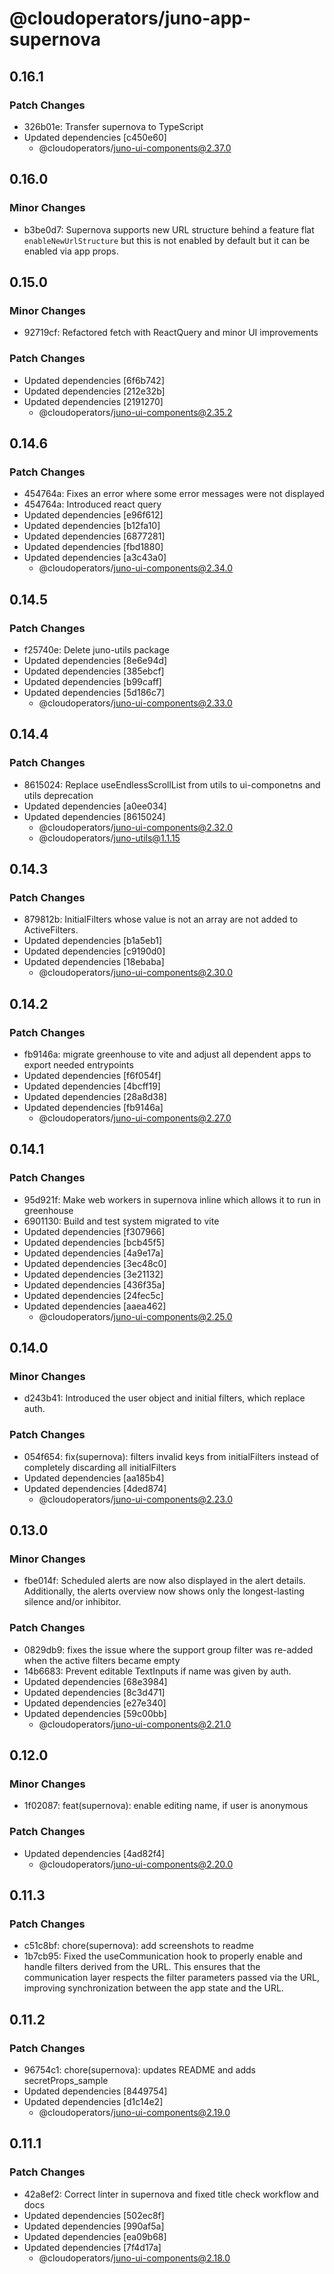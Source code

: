 # @cloudoperators/juno-app-supernova

## 0.16.1

### Patch Changes

- 326b01e: Transfer supernova to TypeScript
- Updated dependencies [c450e60]
  - @cloudoperators/juno-ui-components@2.37.0

## 0.16.0

### Minor Changes

- b3be0d7: Supernova supports new URL structure behind a feature flat `enableNewUrlStructure` but this is not enabled by default but it can be enabled via app props.

## 0.15.0

### Minor Changes

- 92719cf: Refactored fetch with ReactQuery and minor UI improvements

### Patch Changes

- Updated dependencies [6f6b742]
- Updated dependencies [212e32b]
- Updated dependencies [2191270]
  - @cloudoperators/juno-ui-components@2.35.2

## 0.14.6

### Patch Changes

- 454764a: Fixes an error where some error messages were not displayed
- 454764a: Introduced react query
- Updated dependencies [e96f612]
- Updated dependencies [b12fa10]
- Updated dependencies [6877281]
- Updated dependencies [fbd1880]
- Updated dependencies [a3c43a0]
  - @cloudoperators/juno-ui-components@2.34.0

## 0.14.5

### Patch Changes

- f25740e: Delete juno-utils package
- Updated dependencies [8e6e94d]
- Updated dependencies [385ebcf]
- Updated dependencies [b99caff]
- Updated dependencies [5d186c7]
  - @cloudoperators/juno-ui-components@2.33.0

## 0.14.4

### Patch Changes

- 8615024: Replace useEndlessScrollList from utils to ui-componetns and utils deprecation
- Updated dependencies [a0ee034]
- Updated dependencies [8615024]
  - @cloudoperators/juno-ui-components@2.32.0
  - @cloudoperators/juno-utils@1.1.15

## 0.14.3

### Patch Changes

- 879812b: InitialFilters whose value is not an array are not added to ActiveFilters.
- Updated dependencies [b1a5eb1]
- Updated dependencies [c9190d0]
- Updated dependencies [18ebaba]
  - @cloudoperators/juno-ui-components@2.30.0

## 0.14.2

### Patch Changes

- fb9146a: migrate greenhouse to vite and adjust all dependent apps to export needed entrypoints
- Updated dependencies [f6f054f]
- Updated dependencies [4bcff19]
- Updated dependencies [28a8d38]
- Updated dependencies [fb9146a]
  - @cloudoperators/juno-ui-components@2.27.0

## 0.14.1

### Patch Changes

- 95d921f: Make web workers in supernova inline which allows it to run in greenhouse
- 6901130: Build and test system migrated to vite
- Updated dependencies [f307966]
- Updated dependencies [bcb45f5]
- Updated dependencies [4a9e17a]
- Updated dependencies [3ec48c0]
- Updated dependencies [3e21132]
- Updated dependencies [436f35a]
- Updated dependencies [24fec5c]
- Updated dependencies [aaea462]
  - @cloudoperators/juno-ui-components@2.25.0

## 0.14.0

### Minor Changes

- d243b41: Introduced the user object and initial filters, which replace auth.

### Patch Changes

- 054f654: fix(supernova): filters invalid keys from initialFilters instead of completely discarding all initialFilters
- Updated dependencies [aa185b4]
- Updated dependencies [4ded874]
  - @cloudoperators/juno-ui-components@2.23.0

## 0.13.0

### Minor Changes

- fbe014f: Scheduled alerts are now also displayed in the alert details. Additionally, the alerts overview now shows only the longest-lasting silence and/or inhibitor.

### Patch Changes

- 0829db9: fixes the issue where the support group filter was re-added when the active filters became empty
- 14b6683: Prevent editable TextInputs if name was given by auth.
- Updated dependencies [68e3984]
- Updated dependencies [8c3d471]
- Updated dependencies [e27e340]
- Updated dependencies [59c00bb]
  - @cloudoperators/juno-ui-components@2.21.0

## 0.12.0

### Minor Changes

- 1f02087: feat(supernova): enable editing name, if user is anonymous

### Patch Changes

- Updated dependencies [4ad82f4]
  - @cloudoperators/juno-ui-components@2.20.0

## 0.11.3

### Patch Changes

- c51c8bf: chore(supernova): add screenshots to readme
- 1b7cb95: Fixed the useCommunication hook to properly enable and handle filters derived from the URL. This ensures that the communication layer respects the filter parameters passed via the URL, improving synchronization between the app state and the URL.

## 0.11.2

### Patch Changes

- 96754c1: chore(supernova): updates README and adds secretProps_sample
- Updated dependencies [8449754]
- Updated dependencies [d1c14e2]
  - @cloudoperators/juno-ui-components@2.19.0

## 0.11.1

### Patch Changes

- 42a8ef2: Correct linter in supernova and fixed title check workflow and docs
- Updated dependencies [502ec8f]
- Updated dependencies [990af5a]
- Updated dependencies [ea09b68]
- Updated dependencies [7f4d17a]
  - @cloudoperators/juno-ui-components@2.18.0
